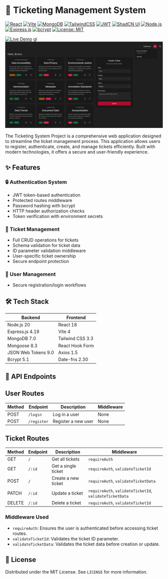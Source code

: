 # 📅 Ticketing Management System

[![React](https://img.shields.io/badge/React-20232a?style=flat&logo=react)](https://react.dev/)
[![Vite](https://img.shields.io/badge/Vite-B73BFE?style=flat&logo=vite&logoColor=FFD62E)](https://vitejs.dev/)
[![MongoDB](https://img.shields.io/badge/MongoDB-4EA94B?style=flat&logo=mongodb&logoColor=white)](https://www.mongodb.com/)
[![TailwindCSS](https://img.shields.io/badge/Tailwind_CSS-38B2AC?style=flat&logo=tailwind-css)](https://tailwindcss.com/)
[![JWT](https://img.shields.io/badge/JWT-000000?style=flat&logo=jsonwebtokens&logoColor=white)](https://jwt.io/)
[![ShadCN UI](https://img.shields.io/badge/ShadCN_UI-000000?style=flat&logoColor=white)](https://ui.shadcn.com/)
[![Node.js](https://img.shields.io/badge/Node.js-43853D?style=flat&logo=node.js&logoColor=white)](https://nodejs.org/)
[![Express.js](https://img.shields.io/badge/Express.js-404D59?style=flat&logo=express)](https://expressjs.com/)
[![bcrypt](https://img.shields.io/badge/bcrypt-Supported-yellow)](https://www.npmjs.com/package/bcrypt)
[![License: MIT](https://img.shields.io/badge/License-MIT-blue.svg)](https://opensource.org/licenses/MIT)

[![Live Demo](https://img.shields.io/badge/vercel-live%20demo-%23000000.svg?style=for-the-badge&logo=vercel&logoColor=white)](https://exposome-insights.vercel.app/)
gi
![Project Screenshot](https://github.com/Sb-CCL/Exposome-Insights/blob/main/client/public/screenshot.png?raw=true)

The Ticketing System Project is a comprehensive web application designed to streamline the ticket management process. This application allows users to register, authenticate, create, and manage tickets efficiently. Built with modern technologies, it offers a secure and user-friendly experience.

## ✨ Features

### 🔒 Authentication System

- JWT token-based authentication
- Protected routes middleware
- Password hashing with bcrypt
- HTTP header authorization checks
- Token verification with environment secrets

### 🎫 Ticket Management

- Full CRUD operations for tickets
- Schema validation for ticket data
- ID parameter validation middleware
- User-specific ticket ownership
- Secure endpoint protection

### 👥 User Management

- Secure registration/login workflows

## 🛠 Tech Stack

| Backend             | Frontend         |
| ------------------- | ---------------- |
| Node.js 20          | React 18         |
| Express.js 4.19     | Vite 4           |
| MongoDB 7.0         | Tailwind CSS 3.3 |
| Mongoose 8.3        | React Hook Form  |
| JSON Web Tokens 9.0 | Axios 1.5        |
| Bcrypt 5.1          | Date-fns 2.30    |

## 📄 API Endpoints

## User Routes

| Method | Endpoint    | Description         | Middleware |
| ------ | ----------- | ------------------- | ---------- |
| POST   | `/login`    | Log in a user       | None       |
| POST   | `/register` | Register a new user | None       |

## Ticket Routes

| Method | Endpoint | Description         | Middleware                                              |
| ------ | -------- | ------------------- | ------------------------------------------------------- |
| GET    | `/`      | Get all tickets     | `requireAuth`                                           |
| GET    | `/:id`   | Get a single ticket | `requireAuth`, `validateTicketId`                       |
| POST   | `/`      | Create a new ticket | `requireAuth`, `validateTicketData`                     |
| PATCH  | `/:id`   | Update a ticket     | `requireAuth`, `validateTicketId`, `validateTicketData` |
| DELETE | `/:id`   | Delete a ticket     | `requireAuth`, `validateTicketId`                       |

### Middleware Used

- `requireAuth`: Ensures the user is authenticated before accessing ticket routes.
- `validateTicketId`: Validates the ticket ID parameter.
- `validateTicketData`: Validates the ticket data before creation or update.

## 📜 License

Distributed under the MIT License. See `LICENSE` for more information.
